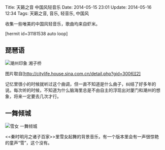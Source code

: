 Title: 天籁之音 中国风轻音乐
Date: 2014-05-15 23:01
Update: 2014-05-16 12:34
Tags: 天籁之音, 音乐, 轻音乐, 中国风

[1]: /static/images/collection/ChaoZhou-XiangZiQiao.jpg
[2]: http://citylife.house.sina.com.cn/detail.php?gid=3006
[3]: /static/images/cartoon/QinShiMingYue-XueNv-YiWuQingCheng.jpg

收集一些唯美的中国风轻音乐，歌曲均来自虾米。

[hermit id=31181538 auto loop]

## 琵琶语
![潮州印象 湘子桥][1]

<span class="text-muted">图片取自[http://citylife.house.sina.com.cn/detail.php?gid=3006][2]</span>

记忆里很小的时候就听过这个曲调，但一直不知道是什么曲子，纠结了好多年的说。每次听的时候，不知道为什么脑海里总是不由自主的浮现出对厦门和潮州的想象，将来一定要去几次才行。

## 一舞倾城
![雪女 一舞倾城][3]

<<秦时明月之诸子百家>>里雪女起舞的背景音乐，有一个版本里会有一声很惊艳的童声“雪”，这个没有。

